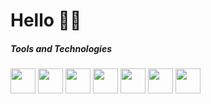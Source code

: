 # Hello 	👋🏽


##### Tools and Technologies

<span>
<img src="https://cdn4.iconfinder.com/data/icons/logos-and-brands/512/267_Python_logo-512.png" height="40">
<img src="https://cdn4.iconfinder.com/data/icons/logos-and-brands/512/181_Java_logo_logos-512.png" height="40">
 <img src="https://upload.wikimedia.org/wikipedia/commons/thumb/3/39/Scala-full-color.svg/300px-Scala-full-color.svg.png" height="40">
<img src="https://upload.wikimedia.org/wikipedia/commons/thumb/f/f3/Apache_Spark_logo.svg/375px-Apache_Spark_logo.svg.png" height="40">
<img src="https://www.iperiusbackup.net/wp-content/uploads/2016/05/1768.sql_logo.png" height="40">
<img src="https://upload.wikimedia.org/wikipedia/commons/thumb/9/93/Amazon_Web_Services_Logo.svg/225px-Amazon_Web_Services_Logo.svg.png" height="40">
<img src="https://airflow.apache.org/images/feature-image.png" height="40">
</span>

<!--
**se-davis/se-davis** is a ✨ _special_ ✨ repository because its `README.md` (this file) appears on your GitHub profile.

Here are some ideas to get you started:

- 🔭 I’m currently working on ...
- 🌱 I’m currently learning ...
- 👯 I’m looking to collaborate on ...
- 🤔 I’m looking for help with ...
- 💬 Ask me about ...
- 📫 How to reach me: ...
- 😄 Pronouns: ...
- ⚡ Fun fact: ...
-->
